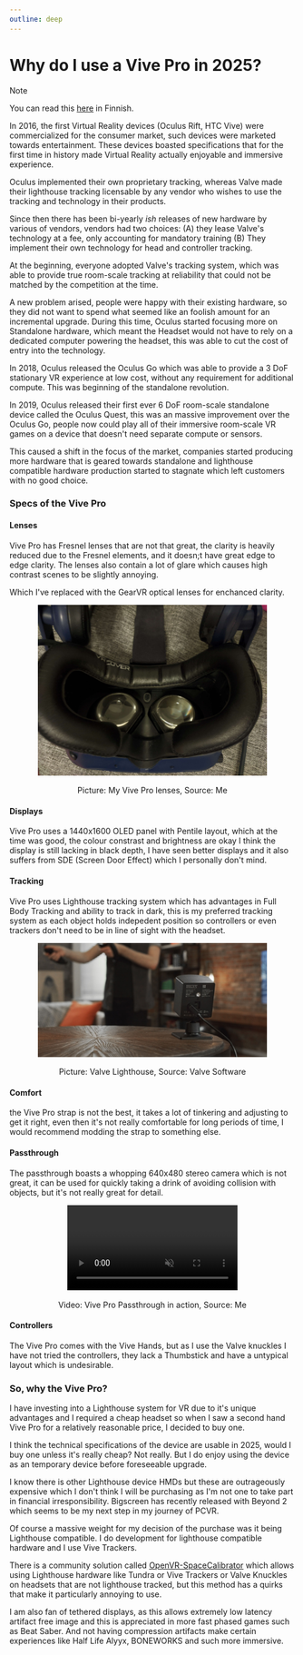 ```yaml
---
outline: deep
---
```


# Why do I use a Vive Pro in 2025?

> [!NOTE]
> You can read this [here](/blogs/miksi-kaytan-vive-pro-laseja-vuonna-2025.html) in Finnish.

In 2016, the first Virtual Reality devices (Oculus Rift, HTC Vive) were commercialized for the consumer market, such devices were marketed towards entertainment. These devices boasted specifications that for the first time in history made Virtual Reality actually enjoyable and immersive experience.

Oculus implemented their own proprietary tracking, whereas Valve made their lighthouse tracking licensable by any vendor who wishes to use the tracking and technology in their products.

Since then there has been bi-yearly *ish* releases of new hardware by various of vendors, vendors had two choices: (A) they lease Valve's technology at a fee, only accounting for mandatory training (B) They implement their own technology for head and controller tracking.

At the beginning, everyone adopted Valve's tracking system, which was able to provide true room-scale tracking at reliability that could not be matched by the competition at the time.

A new problem arised, people were happy with their existing hardware, so they did not want to spend what seemed like an foolish amount for an incremental upgrade. During this time, Oculus started focusing more on Standalone hardware, which meant the Headset would not have to rely on a dedicated computer powering the headset, this was able to cut the cost of entry into the technology.

In 2018, Oculus released the Oculus Go which was able to provide a 3 DoF stationary VR experience at low cost, without any requirement for additional compute. This was beginning of the standalone revolution.

In 2019, Oculus released their first ever 6 DoF room-scale standalone device called the Oculus Quest, this was an massive improvement over the Oculus Go, people now could play all of their immersive room-scale VR games on a device that doesn't need separate compute or sensors.

This caused a shift in the focus of the market, companies started producing more hardware that is geared towards standalone and lighthouse compatible hardware production started to stagnate which left customers with no good choice.

### Specs of the Vive Pro

#### Lenses

Vive Pro has Fresnel lenses that are not that great, the clarity is heavily reduced due to the Fresnel elements, and it doesn;t have great edge to edge clarity. The lenses also contain a lot of glare which causes high contrast scenes to be slightly annoying.

Which I've replaced with the GearVR optical lenses for enchanced clarity.

<div align="center">
  <img src="https://raw.githubusercontent.com/Nyabsi/blog/refs/heads/main/images/lensshot.jpg" width="80%" height="80%"/>
  <p>Picture: My Vive Pro lenses, Source: Me</p>
</div>

#### Displays

Vive Pro uses a 1440x1600 OLED panel with Pentile layout, which at the time was good, the colour constrast and brightness are okay I think the display is still lacking in black depth, I have seen better displays and it also suffers from SDE (Screen Door Effect) which I personally don't mind.

#### Tracking

Vive Pro uses Lighthouse tracking system which has advantages in Full Body Tracking and ability to track in dark, this is my preferred tracking system as each object holds indepedent position so controllers or even trackers don't need to be in line of sight with the headset.

<div align="center">
  <img src="https://raw.githubusercontent.com/Nyabsi/blog/refs/heads/main/images/basestation.jpg" width="80%" height="80%"/>
  <p>Picture: Valve Lighthouse, Source: Valve Software</p>
</div>

#### Comfort

the Vive Pro strap is not the best, it takes a lot of tinkering and adjusting to get it right, even then it's not really comfortable for long periods of time, I would recommend modding the strap to something else.

#### Passthrough

The passthrough boasts a whopping 640x480 stereo camera which is not great, it can be used for quickly taking a drink of avoiding collision with objects, but it's not really great for detail.

<div align="center">
  <video loop autoplay muted>
    <source src="https://github.com/Nyabsi/blog/raw/refs/heads/main/videos/passthrough_vp1.mp4" type="video/mp4">
  </video>
  <p>Video: Vive Pro Passthrough in action, Source: Me</p>
</div>

#### Controllers

The Vive Pro comes with the Vive Hands, but as I use the Valve knuckles I have not tried the controllers, they lack a Thumbstick and have a untypical layout which is undesirable.

### So, why the Vive Pro?

I have investing into a Lighthouse system for VR due to it's unique advantages and I required a cheap headset so when I saw a second hand Vive Pro for a relatively reasonable price, I decided to buy one. 

I think the technical specifications of the device are usable in 2025, would I buy one unless it's really cheap? Not really. But I do enjoy using the device as an temporary device before foreseeable upgrade.

I know there is other Lighthouse device HMDs but these are outrageously expensive which I don't think I will be purchasing as I'm not one to take part in financial irresponsibility. Bigscreen has recently released with Beyond 2 which seems to be my next step in my journey of PCVR.

Of course a massive weight for my decision of the purchase was it being Lighthouse compatible. I do development for lighthouse compatible hardware and I use Vive Trackers.

There is a community solution called [OpenVR-SpaceCalibrator](https://github.com/hyblocker/OpenVR-SpaceCalibrator) which allows using Lighthouse hardware like Tundra or Vive Trackers or Valve Knuckles on headsets that are not lighthouse tracked, but this method has a quirks that make it particularly annoying to use.

I am also fan of tethered displays, as this allows extremely low latency artifact free image and this is appreciated in more fast phased games such as Beat Saber. And not having compression artifacts make certain experiences like Half Life Alyyx, BONEWORKS and such more immersive.
